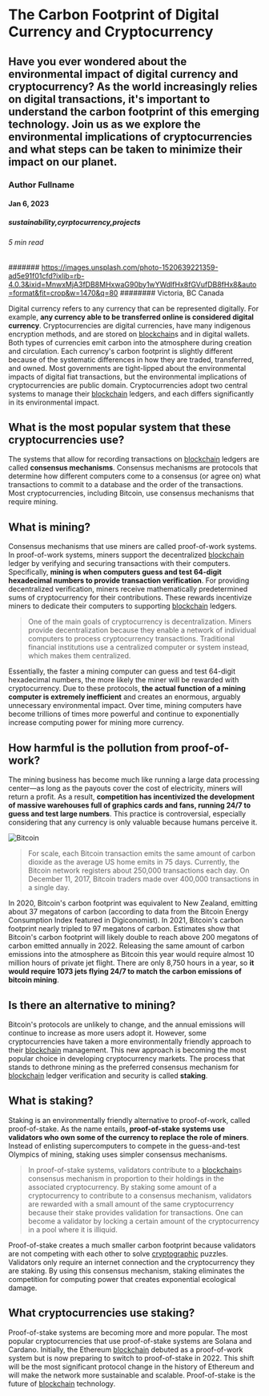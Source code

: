 # The Carbon Footprint of Digital Currency and Cryptocurrency
## Have you ever wondered about the environmental impact of digital currency and cryptocurrency? As the world increasingly relies on digital transactions, it's important to understand the carbon footprint of this emerging technology. Join us as we explore the environmental implications of cryptocurrencies and what steps can be taken to minimize their impact on our planet.
### Author Fullname
#### Jan 6, 2023
##### sustainability,cyrptocurrency,projects
###### 5 min read
####### https://images.unsplash.com/photo-1520639221359-ad5e91f01cfd?ixlib=rb-4.0.3&ixid=MnwxMjA3fDB8MHxwaG90by1wYWdlfHx8fGVufDB8fHx8&auto=format&fit=crop&w=1470&q=80
######## Victoria, BC Canada

Digital currency refers to any currency that can be represented digitally. For example, **any currency able to be transferred online is considered digital currency**. Cryptocurrencies are digital currencies, have many indigenous encryption methods, and are stored on [blockchain](https://natureblocks.com/blog/what-is-blockchain)s and in digital wallets. Both types of currencies emit carbon into the atmosphere during creation and circulation. Each currency's carbon footprint is slightly different because of the systematic differences in how they are traded, transferred, and owned. Most governments are tight-lipped about the environmental impacts of digital fiat transactions, but the environmental implications of cryptocurrencies are public domain. Cryptocurrencies adopt two central systems to manage their [blockchain](https://natureblocks.com/blog/what-is-blockchain) ledgers, and each differs significantly in its environmental impact. ‍

## What is the most popular system that these cryptocurrencies use?

The systems that allow for recording transactions on [blockchain](https://natureblocks.com/blog/what-is-blockchain) ledgers are called **consensus mechanisms**. Consensus mechanisms are protocols that determine how different computers come to a consensus (or agree on) what transactions to commit to a database and the order of the transactions. Most cryptocurrencies, including Bitcoin, use consensus mechanisms that require mining. ‍

## What is mining?

Consensus mechanisms that use miners are called proof-of-work systems. In proof-of-work systems, miners support the decentralized [blockchain](https://natureblocks.com/blog/what-is-blockchain) ledger by verifying and securing transactions with their computers. Specifically, **mining is when computers guess and test 64-digit hexadecimal numbers to provide transaction verification**. For providing decentralized verification, miners receive mathematically predetermined sums of cryptocurrency for their contributions. These rewards incentivize miners to dedicate their computers to supporting [blockchain](https://natureblocks.com/blog/what-is-blockchain) ledgers.

> One of the main goals of cryptocurrency is decentralization. Miners provide decentralization because they enable a network of individual computers to process cryptocurrency transactions. Traditional financial institutions use a centralized computer or system instead, which makes them centralized.

Essentially, the faster a mining computer can guess and test 64-digit hexadecimal numbers, the more likely the miner will be rewarded with cryptocurrency. Due to these protocols, **the actual function of a mining computer is extremely inefficient** and creates an enormous, arguably unnecessary environmental impact. Over time, mining computers have become trillions of times more powerful and continue to exponentially increase computing power for mining more currency.

## How harmful is the pollution from proof-of-work?

The mining business has become much like running a large data processing center—as long as the payouts cover the cost of electricity, miners will return a profit. As a result, **competition has incentivized the development of massive warehouses full of graphics cards and fans, running 24/7 to guess and test large numbers**. This practice is controversial, especially considering that any currency is only valuable because humans perceive it.

![Bitcoin](https://images.unsplash.com/photo-1518546305927-5a555bb7020d?ixlib=rb-4.0.3&ixid=MnwxMjA3fDB8MHxwaG90by1wYWdlfHx8fGVufDB8fHx8&auto=format&fit=crop&w=1469&q=80)

> For scale, each Bitcoin transaction emits the same amount of carbon dioxide as the average US home emits in 75 days. Currently, the Bitcoin network registers about 250,000 transactions each day. On December 11, 2017, Bitcoin traders made over 400,000 transactions in a single day.

In 2020, Bitcoin's carbon footprint was equivalent to New Zealand, emitting about 37 megatons of carbon (according to data from the Bitcoin Energy Consumption Index featured in Digiconomist). In 2021, Bitcoin's carbon footprint nearly tripled to 97 megatons of carbon. Estimates show that Bitcoin's carbon footprint will likely double to reach above 200 megatons of carbon emitted annually in 2022. Releasing the same amount of carbon emissions into the atmosphere as Bitcoin this year would require almost 10 million hours of private jet flight. There are only 8,750 hours in a year, so **it would require 1073 jets flying 24/7 to match the carbon emissions of bitcoin mining**. ‍

## Is there an alternative to mining?

Bitcoin's protocols are unlikely to change, and the annual emissions will continue to increase as more users adopt it. However, some cryptocurrencies have taken a more environmentally friendly approach to their [blockchain](https://natureblocks.com/blog/what-is-blockchain) management. This new approach is becoming the most popular choice in developing cryptocurrency markets. The process that stands to dethrone mining as the preferred consensus mechanism for [blockchain](https://natureblocks.com/blog/what-is-blockchain) ledger verification and security is called **staking**.

## What is staking?

Staking is an environmentally friendly alternative to proof-of-work, called proof-of-stake. As the name entails, **proof-of-stake systems use validators who own some of the currency to replace the role of miners**. Instead of enlisting supercomputers to compete in the guess-and-test Olympics of mining, staking uses simpler consensus mechanisms.

> In proof-of-stake systems, validators contribute to a [blockchain](https://natureblocks.com/blog/what-is-blockchain)s consensus mechanism in proportion to their holdings in the associated cryptocurrency. By staking some amount of a cryptocurrency to contribute to a consensus mechanism, validators are rewarded with a small amount of the same cryptocurrency because their stake provides validation for transactions. One can become a validator by locking a certain amount of the cryptocurrency in a pool where it is illiquid.

Proof-of-stake creates a much smaller carbon footprint because validators are not competing with each other to solve [cryptographic](https://natureblocks.com/blog/what-is-cryptography) puzzles. Validators only require an internet connection and the cryptocurrency they are staking. By using this consensus mechanism, staking eliminates the competition for computing power that creates exponential ecological damage.

## What cryptocurrencies use staking?

Proof-of-stake systems are becoming more and more popular. The most popular cryptocurrencies that use proof-of-stake systems are Solana and Cardano. Initially, the Ethereum [blockchain](https://natureblocks.com/blog/what-is-blockchain) debuted as a proof-of-work system but is now preparing to switch to proof-of-stake in 2022. This shift will be the most significant protocol change in the history of Ethereum and will make the network more sustainable and scalable. Proof-of-stake is the future of [blockchain](https://natureblocks.com/blog/what-is-blockchain) technology.
